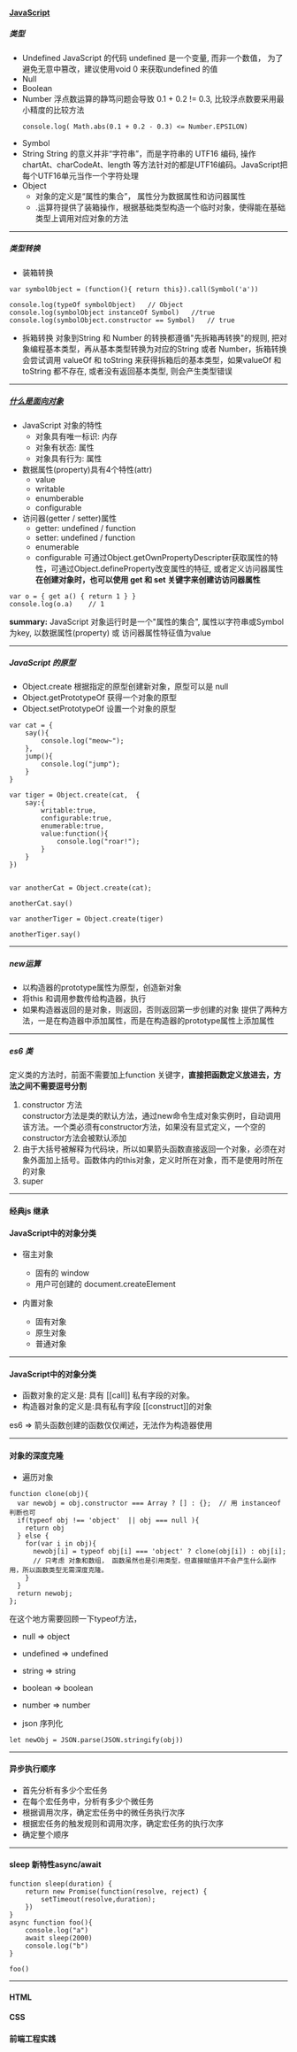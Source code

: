 #### [JavaScript](https://time.geekbang.org/column/article/78884)

##### 类型
- Undefined
  JavaScript 的代码 undefined 是一个变量, 而非一个数值， 为了避免无意中篡改，建议使用void 0 来获取undefined 的值
- Null
- Boolean
- Number
  浮点数运算的静笃问题会导致 0.1 + 0.2 != 0.3, 比较浮点数要采用最小精度的比较方法
  ```
  console.log( Math.abs(0.1 + 0.2 - 0.3) <= Number.EPSILON)
  ```
- Symbol
- String
  String 的意义并非“字符串”，而是字符串的 UTF16 编码, 操作chartAt、charCodeAt、length 等方法针对的都是UTF16编码。JavaScript把每个UTF16单元当作一个字符处理
- Object
  - 对象的定义是“属性的集合”， 属性分为数据属性和访问器属性
  - .运算符提供了装箱操作，根据基础类型构造一个临时对象，使得能在基础类型上调用对应对象的方法
***

##### 类型转换
- 装箱转换
```
var symbolObject = (function(){ return this}).call(Symbol('a'))

console.log(typeOf symbolObject)   // Object
console.log(symbolObject instanceOf Symbol)   //true
console.log(symbolObject.constructor == Symbol)   // true
```

- 拆箱转换
对象到String 和 Number 的转换都遵循"先拆箱再转换"的规则, 把对象编程基本类型，再从基本类型转换为对应的String 或者 Number，拆箱转换会尝试调用 valueOf 和 toString 来获得拆箱后的基本类型，如果valueOf 和 toString 都不存在, 或者没有返回基本类型, 则会产生类型错误
***

##### [什么是面向对象](https://time.geekbang.org/column/article/79319)
- JavaScript 对象的特性
  - 对象具有唯一标识: 内存
  - 对象有状态: 属性
  - 对象具有行为: 属性
- 数据属性(property)具有4个特性(attr)
  - value
  - writable
  - enumberable
  - configurable
- 访问器(getter / setter)属性
  - getter: undefined / function
  - setter: undefined / function
  - enumerable
  - configurable
可通过Object.getOwnPropertyDescripter获取属性的特性，可通过Object.defineProperty改变属性的特征, 或者定义访问器属性  
**在创建对象时，也可以使用 get 和 set 关键字来创建访访问器属性**
```
var o = { get a() { return 1 } }
console.log(o.a)    // 1
```
**summary:**  JavaScript 对象运行时是一个"属性的集合", 属性以字符串或Symbol 为key, 以数据属性(property) 或 访问器属性特征值为value
***

##### JavaScript 的原型
- Object.create 根据指定的原型创建新对象，原型可以是 null
- Object.getPrototypeOf 获得一个对象的原型
- Object.setPrototypeOf 设置一个对象的原型
```
var cat = {
    say(){
        console.log("meow~");
    },
    jump(){
        console.log("jump");
    }
}

var tiger = Object.create(cat,  {
    say:{
        writable:true,
        configurable:true,
        enumerable:true,
        value:function(){
            console.log("roar!");
        }
    }
})


var anotherCat = Object.create(cat);

anotherCat.say()

var anotherTiger = Object.create(tiger)

anotherTiger.say()
```
***


##### new运算
- 以构造器的prototype属性为原型，创造新对象
- 将this 和调用参数传给构造器，执行
- 如果构造器返回的是对象，则返回，否则返回第一步创建的对象
提供了两种方法，一是在构造器中添加属性，而是在构造器的prototype属性上添加属性
***


##### es6 类
定义类的方法时，前面不需要加上function 关键字，**直接把函数定义放进去，方法之间不需要逗号分割**
1. constructor 方法  
constructor方法是类的默认方法，通过new命令生成对象实例时，自动调用该方法。一个类必须有constructor方法，如果没有显式定义，一个空的constructor方法会被默认添加
2. 由于大括号被解释为代码块，所以如果箭头函数直接返回一个对象，必须在对象外面加上括号。函数体内的this对象，定义时所在对象，而不是使用时所在的对象
3. super
***

#### 经典js 继承

#### JavaScript中的对象分类
- 宿主对象
  - 固有的 window
  - 用户可创建的 document.createElement

- 内置对象
  - 固有对象
  - 原生对象
  - 普通对象
***

#### JavaScript中的对象分类
- 函数对象的定义是: 具有 [[call]] 私有字段的对象。
- 构造器对象的定义是:具有私有字段 [[construct]]的对象

es6 => 箭头函数创建的函数仅仅阐述，无法作为构造器使用
***

#### 对象的深度克隆
- 遍历对象
```
function clone(obj){
  var newobj = obj.constructor === Array ? [] : {};  // 用 instanceof 判断也可
  if(typeof obj !== 'object'  || obj === null ){
    return obj
  } else {
    for(var i in obj){
      newobj[i] = typeof obj[i] === 'object' ? clone(obj[i]) : obj[i]; 
      // 只考虑 对象和数组， 函数虽然也是引用类型，但直接赋值并不会产生什么副作用，所以函数类型无需深度克隆。
    }
  }
  return newobj;
};
```
在这个地方需要回顾一下typeof方法，
- null => object 
- undefined => undefined
- string => string
- boolean => boolean
- number => number

- json 序列化
```
let newObj = JSON.parse(JSON.stringify(obj))
```
***

#### 异步执行顺序
- 首先分析有多少个宏任务
- 在每个宏任务中，分析有多少个微任务
- 根据调用次序，确定宏任务中的微任务执行次序
- 根据宏任务的触发规则和调用次序，确定宏任务的执行次序
- 确定整个顺序
***


#### sleep 新特性async/await
```
function sleep(duration) {
    return new Promise(function(resolve, reject) {
        setTimeout(resolve,duration);
    })
}
async function foo(){
    console.log("a")
    await sleep(2000)
    console.log("b")
}

foo()
```
***

#### HTML

#### CSS

#### 前端工程实践


